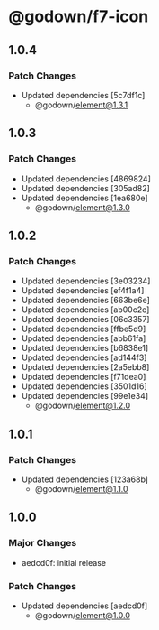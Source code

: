 # @godown/f7-icon

## 1.0.4

### Patch Changes

- Updated dependencies [5c7df1c]
  - @godown/element@1.3.1

## 1.0.3

### Patch Changes

- Updated dependencies [4869824]
- Updated dependencies [305ad82]
- Updated dependencies [1ea680e]
  - @godown/element@1.3.0

## 1.0.2

### Patch Changes

- Updated dependencies [3e03234]
- Updated dependencies [ef4f1a4]
- Updated dependencies [663be6e]
- Updated dependencies [ab00c2e]
- Updated dependencies [06c3357]
- Updated dependencies [ffbe5d9]
- Updated dependencies [abb61fa]
- Updated dependencies [b6838e1]
- Updated dependencies [ad144f3]
- Updated dependencies [2a5ebb8]
- Updated dependencies [f71dea0]
- Updated dependencies [3501d16]
- Updated dependencies [99e1e34]
  - @godown/element@1.2.0

## 1.0.1

### Patch Changes

- Updated dependencies [123a68b]
  - @godown/element@1.1.0

## 1.0.0

### Major Changes

- aedcd0f: initial release

### Patch Changes

- Updated dependencies [aedcd0f]
  - @godown/element@1.0.0
